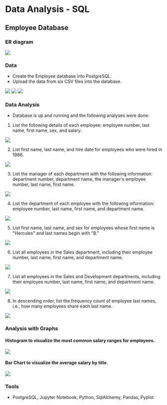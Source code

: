 # Data Analysis - SQL

## Employee Database

### ER diagram

<img src="https://github.com/dmhitt/sql-challenge/blob/main/ERD.png"/>


### Data
* Create the Employee database into PostgreSQL.
* Upload the data from six CSV files into the database.

<img src="https://github.com/dmhitt/sql-challenge/blob/main/resources/images/Image1.png"/>

<img src="https://github.com/dmhitt/sql-challenge/blob/main/resources/images/Image2.png"/>

<img src="https://github.com/dmhitt/sql-challenge/blob/main/resources/images/Image3.png"/>



### Data Analysis
* Database is up and running and the following analyses were done:

1. List the following details of each employee: employee number, last name, first name, sex, and salary.
<img src="https://github.com/dmhitt/sql-challenge/blob/main/resources/images/query1.png"/>

2. List first name, last name, and hire date for employees who were hired in 1986.
<img src="https://github.com/dmhitt/sql-challenge/blob/main/resources/images/query2.png"/>

3. List the manager of each department with the following information: department number, department name, the manager's employee number, last name, first name.
<img src="https://github.com/dmhitt/sql-challenge/blob/main/resources/images/query3.png"/>

4. List the department of each employee with the following information: employee number, last name, first name, and department name.
<img src="https://github.com/dmhitt/sql-challenge/blob/main/resources/images/query4.png"/>

5. List first name, last name, and sex for employees whose first name is "Hercules" and last names begin with "B."
<img src="https://github.com/dmhitt/sql-challenge/blob/main/resources/images/query5.png"/>

6. List all employees in the Sales department, including their employee number, last name, first name, and department name.
<img src="https://github.com/dmhitt/sql-challenge/blob/main/resources/images/query6.png"/>

7. List all employees in the Sales and Development departments, including their employee number, last name, first name, and department name.
<img src="https://github.com/dmhitt/sql-challenge/blob/main/resources/images/query7.png"/>

8. In descending order, list the frequency count of employee last names, i.e., how many employees share each last name.
<img src="https://github.com/dmhitt/sql-challenge/blob/main/resources/images/query8.png"/>

### Analysis with Graphs 

#### Histogram to visualize the most common salary ranges for employees.

  <img src="https://github.com/dmhitt/sql-challenge/blob/main/resources/graph1.png"/>

 ####  Bar Chart to visualize the average salary by title.
 
 <img src="https://github.com/dmhitt/sql-challenge/blob/main/resources/graph2.png"/>

### Tools
* PostgreSQL, Jupyter Notebook, Python, SqlAlchemy, Pandas, Pyplot
